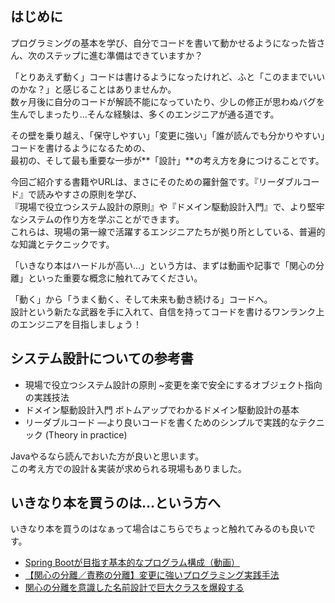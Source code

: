 ## はじめに

プログラミングの基本を学び、自分でコードを書いて動かせるようになった皆さん、次のステップに進む準備はできていますか？

「とりあえず動く」コードは書けるようになったけれど、ふと「このままでいいのかな？」と感じることはありませんか。  
数ヶ月後に自分のコードが解読不能になっていたり、少しの修正が思わぬバグを生んでしまったり…そんな経験は、多くのエンジニアが通る道です。

その壁を乗り越え、「保守しやすい」「変更に強い」「誰が読んでも分かりやすい」コードを書けるようになるための、  
最初の、そして最も重要な一歩が**「設計」**の考え方を身につけることです。

今回ご紹介する書籍やURLは、まさにそのための羅針盤です。『リーダブルコード』で読みやすさの原則を学び、  
『現場で役立つシステム設計の原則』や『ドメイン駆動設計入門』で、より堅牢なシステムの作り方を学ぶことができます。  
これらは、現場の第一線で活躍するエンジニアたちが拠り所としている、普遍的な知識とテクニックです。

「いきなり本はハードルが高い…」という方は、まずは動画や記事で「関心の分離」といった重要な概念に触れてみてください。  

「動く」から「うまく動く、そして未来も動き続ける」コードへ。  
設計という新たな武器を手に入れて、自信を持ってコードを書けるワンランク上のエンジニアを目指しましょう！

## システム設計についての参考書

-   現場で役立つシステム設計の原則 ~変更を楽で安全にするオブジェクト指向の実践技法
-   ドメイン駆動設計入門 ボトムアップでわかるドメイン駆動設計の基本
-   リーダブルコード ―より良いコードを書くためのシンプルで実践的なテクニック (Theory in practice)

Javaやるなら読んでおいた方が良いと思います。  
この考え方での設計＆実装が求められる現場もありました。

## いきなり本を買うのは…という方へ

いきなり本を買うのはなぁって場合はこちらでちょっと触れてみるのも良いです。

-   [Spring Bootが目指す基本的なプログラム構成（動画）](https://stechup.co.jp/springboot_pgstructure/)
-   [【関心の分離／責務の分離】変更に強いプログラミング実践手法](https://docs.sakai-sc.co.jp/article/software-engineering/separation-of-concerns.html)
-   [関心の分離を意識した名前設計で巨大クラスを爆殺する](https://docs.sakai-sc.co.jp/article/software-engineering/separation-of-concerns.html)
